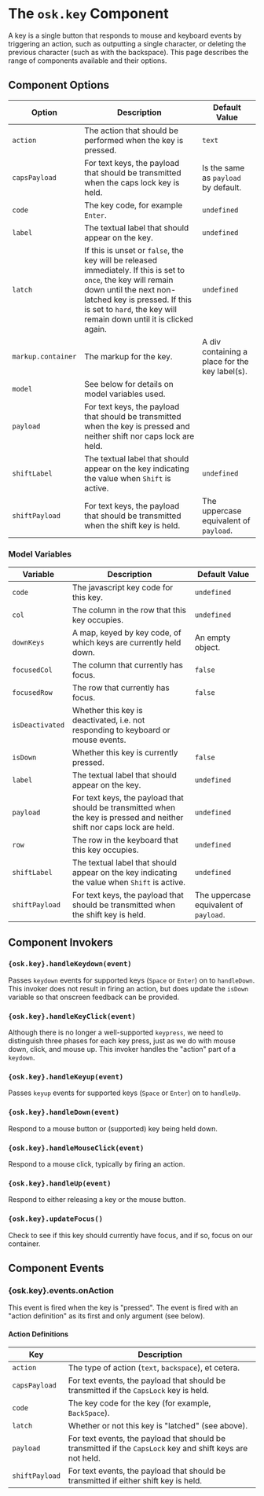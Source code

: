 # The `osk.key` Component

A key is a single button that responds to mouse and keyboard events by triggering an action, such as outputting a
single character, or deleting the previous character (such as with the backspace).  This page describes the range of
components available and their options.

## Component Options

| Option             | Description | Default Value |
| ------------------ | ----------- | ------------- |
| `action`           | The action that should be performed when the key is pressed. | `text` |
| `capsPayload`      | For text keys, the payload that should be transmitted when the caps lock key is held. | Is the same as `payload` by default. | The uppercase equivalent of `payload`. |
| `code`             | The key code, for example `Enter`. | `undefined` |
| `label`            | The textual label that should appear on the key. | `undefined` |
| `latch`            | If this is unset or `false`, the key will be released immediately.  If this is set to `once`, the key will remain down until the next non-latched key is pressed.  If this is set to `hard`, the key will remain down until it is clicked again. | `undefined` |
| `markup.container` | The markup for the key. | A div containing a place for the key label(s). |
| `model`            | See below for details on model variables used. | |
| `payload`          | For text keys, the payload that should be transmitted when the key is pressed and neither shift nor caps lock are held. | |
| `shiftLabel`       | The textual label that should appear on the key indicating the value when `Shift` is active. | `undefined` |
| `shiftPayload`     | For text keys, the payload that should be transmitted when the shift key is held. | The uppercase equivalent of `payload`. |

### Model Variables

| Variable        | Description | Default Value |
| --------------- | ----------- | ------------- |
| `code`          | The javascript key code for this key. | `undefined` |
| `col`           | The column in the row that this key occupies. | `undefined` |
| `downKeys`      | A map, keyed by key code, of which keys are currently held down. | An empty object. |
| `focusedCol`    | The column that currently has focus. | `false` |
| `focusedRow`    | The row that currently has focus. | `false` |
| `isDeactivated` | Whether this key is deactivated, i.e. not responding to keyboard or mouse events. |
| `isDown`        | Whether this key is currently pressed. | `false` |
| `label`         | The textual label that should appear on the key. | `undefined` |
| `payload`       | For text keys, the payload that should be transmitted when the key is pressed and neither shift nor caps lock are held. | `undefined` |
| `row`           | The row in the keyboard that this key occupies. | `undefined` |
| `shiftLabel`    | The textual label that should appear on the key indicating the value when `Shift` is active. | `undefined` |
| `shiftPayload`  | For text keys, the payload that should be transmitted when the shift key is held. | The uppercase equivalent of `payload`. | `undefined` |

## Component Invokers

### `{osk.key}.handleKeydown(event)`

Passes `keydown` events for supported keys (`Space` or `Enter`) on to `handleDown`.  This invoker does not result in
firing an action, but does update the `isDown` variable so that onscreen feedback can be provided.

### `{osk.key}.handleKeyClick(event)`

Although there is no longer a well-supported `keypress`, we need to distinguish three phases for each key press, just
as we do with mouse down, click, and mouse up.  This invoker handles the "action" part of a `keydown`.

### `{osk.key}.handleKeyup(event)`

Passes `keyup` events for supported keys (`Space` or `Enter`) on to `handleUp`.

### `{osk.key}.handleDown(event)`

Respond to a mouse button or (supported) key being held down.

### `{osk.key}.handleMouseClick(event)`

Respond to a mouse click, typically by firing an action.

### `{osk.key}.handleUp(event)`

Respond to either releasing a key or the mouse button.

### `{osk.key}.updateFocus()`

Check to see if this key should currently have focus, and if so, focus on our container.

## Component Events

### {osk.key}.events.onAction

This event is fired when the key is "pressed".  The event is fired with an "action definition" as its first and only
argument (see below).

#### Action Definitions

| Key            | Description |
| -------------- | ----------- |
| `action`       | The type of action (`text`, `backspace`), et cetera. |
| `capsPayload`  | For text events, the payload that should be transmitted if the `CapsLock` key is held. |
| `code`         | The key code for the key (for example, `BackSpace`). |
| `latch`        | Whether or not this key is "latched" (see above). |
| `payload`      | For text events, the payload that should be transmitted if the `CapsLock` key and shift keys are not held. |
| `shiftPayload` | For text events, the payload that should be transmitted if either shift key is held. |
